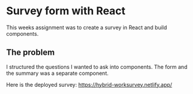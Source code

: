 # Survey form with React

This weeks assignment was to create a survey in React and build components. 

## The problem

I structured the questions I wanted to ask into components. The form and the summary was a separate component. 

Here is the deployed survey:  https://hybrid-worksurvey.netlify.app/
